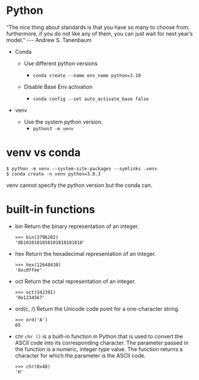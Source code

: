 # Python

“The nice thing about standards is that you have so many to choose from; furthermore, if you do not like any of them, you can just wait for next year’s model.”  --- Andrew S. Tanenbaum

- Conda
  - Use different python versions
    - `conda create --name env_name python=3.10`

  - Disable Base Env activation
    - `conda config --set auto_activate_base false`

- venv
  - Use the system python version. 
    - `python3 -m venv`

# venv vs conda

```
$ python -m venv --system-site-packages --symlinks .venv
$ conda create -n venv python=3.8.3
```
venv cannot specify the python version but the conda can.


# built-in functions
- bin
  Return the binary representation of an integer.
  ```
  >>> bin(2796202)
  '0b1010101010101010101010'
  ```
- hex
  Return the hexadecimal representation of an integer.
  ```
  >>> hex(12648430)
  '0xc0ffee'
  ```
- oct
  Return the octal representation of an integer.
  ```
  >>> oct(342391)
  '0o1234567'
  ```

- ord(c, /)
  Return the Unicode code point for a one-character string.
  ```
  >>> ord('A')
  65
  ```

- chr
  `chr ()` is a built-in function in Python that is used to convert the ASCII code into its corresponding character.
  The parameter passed in the function is a numeric, integer type value. The function returns a character for which the parameter is the ASCII code.
  ```
  >>> chr(0x48)
  'H'
  ```